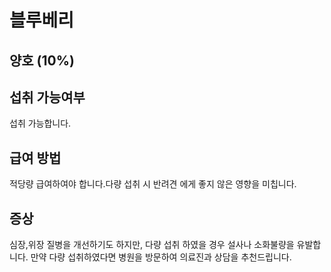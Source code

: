 # 블루베리

## 양호 (10%)

## 섭취 가능여부
섭취 가능합니다.

## 급여 방법
적당량 급여하여야 합니다.다량 섭취 시 반려견
에게 좋지 않은 영향을 미칩니다.

## 증상
심장,위장 질병을 개선하기도 하지만, 다량 섭취
하였을 경우 설사나 소화불량을 유발합니다.
만약 다량 섭취하였다면 병원을 방문하여 의료진과
상담을 추천드립니다. 
